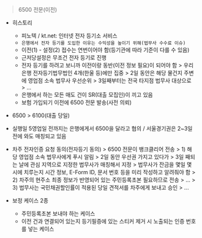 > 6500 전문(이전)
- 히스토리
	- 피노텍 / kt.net: 인터넷 전자 등기소 서비스
	- `은행에서 전자 등기를 도입한 이유는 수익성을 높이기 위해(법무사 수수료 이슈)`
	- 이전(1) - 설정(2) 접수는 연번이어야 함(등기관에 따라 기준이 다를 수 있음)
	- 근저당설정은 무조건 전자 등기로 진행
	- 전자 등기를 하려고 보니까 이전이랑 동반(이전 정보 필요)이 되어야 함 > 우리은행 전자등기법무법인 4개(한울 등)에만 집중 > 2일 동안은 해당 물건지 주변에 영업점 소속 법무사 우선순위 > 3일째부터는 전국 타지점 법무사 대상으로 > ...
	- 은행에서 하는 모든 매도 건이 SR(대출 모집인)이 끼고 있음
	- 보험 가입되기 이전에 6500 전문 발송(사전 의뢰)

- 6500 > 6100(대출 당일)
- 실행일 5영업일 전까지는 은행에게서 6500을 달라고 협의 / 서울경기권은 2~3일 전에 와도 매칭되고 있음
- 차주 전자인증 요청 동의(전자등기 동의) > 6500 전문이 뱅크클리어 전송 > 1) 해당 영업점 소속 법무사에게 푸시 알림 > 2일 동안 우선권 가지고 있다가 > 3일 째되는 날에 관심 지역으로 지정한 법무사가 매칭해서 지정 > 법무사가 잔금을 몇일 몇시에 치루는지 시간 정보, E-Form ID, 문서 번호 등을 미리 작성하고 알려줘야 함 > 2) 차주의 현주소 최종 정보가 반영되어 있는 주민등록초본 필요하므로 전송 > ... > 3) 법무사는 국민채권할인률이 적용된 당일 견적서를 차주에게 보내고 승인 > ...

- 보정 케이스 2종
	- 주민등록초본 보내야 하는 케이스
	- 이전 건과 연결되어 있는지 등기필증에 있는 스티커 제거 시 노출되는 인증 번호를 넣는 케이스